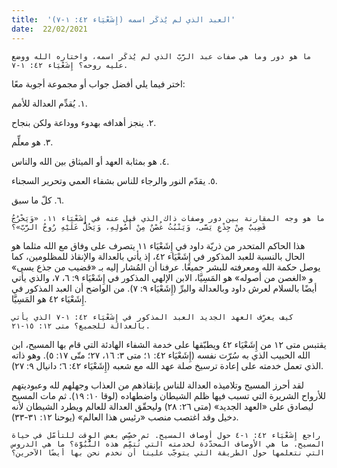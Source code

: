 ```yaml
---
title:  'العبد الذي لم يُذكَر اسمه (إِشَعْيَاء ٤٢: ١-٧)'
date:  22/02/2021
---
```


`ما هو دور وما هي صفات عبد الرَّبّ الذي لم يُذكَر اسمه، واختاره الله ووضع عليه روحه؟ إِشَعْيَاء ٤٢: ١-٧.`

اختر فيما يلي أفضل جواب أو مجموعة أجوبة معًا:

١. يُقدِّم العدالة للأمم.

٢. ينجز أهدافه بهدوء ووداعة ولكن بنجاح.

٣. هو معلِّم.

٤. هو بمثابة العهد أو الميثاق بين الله والناس.

٥. يقدّم النور والرجاء للناس بشفاء العمي وتحرير السجناء.

٦. كلّ ما سبق.

`ما هو وجه المقارنة بين دور وصفات ذاك الذي قيل عنه في إِشَعْيَاء ١١، «وَيَخْرُجُ قَضِيبٌ مِنْ جِذْعِ يَسَّى، وَيَنْبُتُ غُصْنٌ مِنْ أُصُولِهِ، وَيَحُلُّ عَلَيْهِ رُوحُ الرَّبّ»؟`

هذا الحاكم المتحدر من ذريّة داود في إِشَعْيَاء ١١ يتصرف على وفاق مع الله مثلما هو الحال بالنسبة للعبد المذكور في إِشَعْيَاء ٤٢، إذ يأتي بالعدالة والإنقاذ للمظلومين، كما يوصل حكمة الله ومعرفته للبشر جميعًا. عرفنا أن المُشار إليه بـ «قضيب من جذع يسى» و «الغصن من أصوله» هو المَسِيَّا، الابن الإلهي المذكور في إِشَعْيَاء ٩: ٦، ٧، والذي يأتي أيضًا بالسلام لعرش داود وبالعدالة والبرِّ (إِشَعْيَاء ٩: ٧). من الواضح أن العبد المذكور في إِشَعْيَاء ٤٢ هو المَسِيَّا.

`كيف يعرِّف العهد الجديد العبد المذكور في إِشَعْيَاء ٤٢: ١-٧ الذي يأتي بالعدالة للجميع؟ متى ١٢: ١٥-٢١.`

يقتبس متى ١٢ من إِشَعْيَاء ٤٢ ويطبّقها على خدمة الشفاء الهادئة التي قام بها المسيح، ابن الله الحبيب الذي به سُرّت نفسه (إِشَعْيَاء ٤٢: ١؛ متى ٣: ١٦، ٢٧؛ متّى ١٧: ٥). وهو ذاته الذي تعمل خدمته على إعادة ترسيخ صلة عهد الله مع شعبه (إِشَعْيَاء ٤٢: ٦؛ دانيال ٩: ٢٧).

لقد أحرز المسيح وتلاميذه العدالة للناس بإنقاذهم من العذاب وجهلهم لله وعبوديتهم للأرواح الشريرة التي تسبب فيها ظلم الشيطان واضطهاده (لوقا ١٠: ١٩). ثم مات المسيح ليصادق على «العهد الجديد» (متى ٢٦: ٢٨) وليحقّق العدالة للعالم ويطرد الشيطان لأنه دخيل وقد اغتصب منصب «رئيس هذا العالم» (يوحنا ١٢: ٣١-٣٣).

`راجع إِشَعْيَاء ٤٢: ١-٤ حول أوصاف المسيح. ثم خصِّص بعض الوقت للتأمّل في حياة المسيح. ما هي الأوصاف المحدّدة لخدمته التي تُتمِّم هذه النُّبُوَّة؟ ما هي الدروس التي نتعلمها حول الطريقة التي يتوجّب علينا أن نخدم نحن بها أيضًا الآخرين؟`